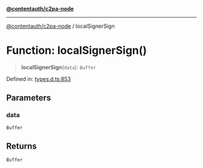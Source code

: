 [**@contentauth/c2pa-node**](../README.md)

***

[@contentauth/c2pa-node](../README.md) / localSignerSign

# Function: localSignerSign()

> **localSignerSign**(`data`): `Buffer`

Defined in: [types.d.ts:853](https://github.com/contentauth/c2pa-node-v2/blob/8bb2490bb1f0c6c00c0930669451a7750cccfebc/js-src/types.d.ts#L853)

## Parameters

### data

`Buffer`

## Returns

`Buffer`
